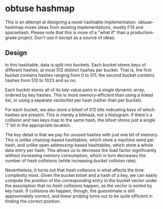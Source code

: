 # obtuse hashmap

This is an attempt at designing a novel hashtable implementation. obtuse-hashmap mixes ideas from existing implementations, mostly F14 and sparsehash. Please note that this is more of a "what if" than a production-grade project. Don't use it except as a source of ideas.


## Design

In this hashtable, data is split into buckets. Each bucket stores keys of different hashes, at most 512 distinct hashes per bucket. That is, the first bucket contains hashes ranging from 0 to 511, the second bucket contains hashes from 512 to 1023 and so on.

Each bucket stores all of its key-value pairs in a single dynamic array, ordered by key hashes. This is more memory-efficient than using a linked list, or using a separate vector/list per hash (rather than per bucket).

For each bucket, we also store a bitset of 512 bits indicating keys of which hashes are present. This is merely a bitmask, not a histogram: if there's a collision and two keys map to the same hash, the bitset stores just a single '1' bit in the appropriate location.

The key detail is that we pay for unused hashes with just one bit of memory. This is unlike chaining-based hashtables, which store a machine word per hash, and unlike open addressing-based hashtables, which store a whole data entry per hash. This allows us to decrease the load factor significantly without increasing memory consumption, which in turn decreases the number of *hash* collisions (while increasing *bucket* collision rate).

Nevertheless, it turns out that *hash* collisions is what affects the time complexity most. Given the bucket bitset and a hash of a key, we can easily compute the position of the corresponding entry in the bucket vector under the assumption that no *hash* collisions happen, as the vector is sorted by key hash. If collisions do happen, though, the guesstimate is still approximately correct, and linear probing turns out to be quite efficient in finding the correct position.
